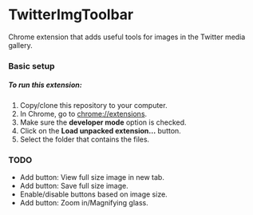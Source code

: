 # TwitterImgToolbar

Chrome extension that adds useful tools for images in the Twitter media gallery.

### Basic setup

##### To run this extension:
1. Copy/clone this repository to your computer.
2. In Chrome, go to [chrome://extensions](chrome://extensions).
3. Make sure the **developer mode** option is checked.
4. Click on the **Load unpacked extension...** button.
5. Select the folder that contains the files.

### TODO

* Add button: View full size image in new tab.
* Add button: Save full size image.
* Enable/disable buttons based on image size.
* Add button: Zoom in/Magnifying glass.
